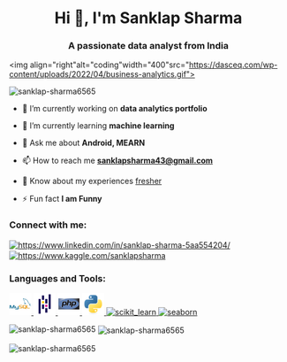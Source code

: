 <h1 align="center">Hi 👋, I'm Sanklap Sharma</h1>
<h3 align="center">A passionate data analyst from India</h3>

<img align="right"alt="coding"width="400"src="https://dasceq.com/wp-content/uploads/2022/04/business-analytics.gif">

<p align="left"> <img src="https://komarev.com/ghpvc/?username=sanklap-sharma6565&label=Profile%20views&color=0e75b6&style=flat" alt="sanklap-sharma6565" /> </p>

- 🔭 I’m currently working on **data analytics portfolio**

- 🌱 I’m currently learning **machine learning**

- 💬 Ask me about **Android, MEARN**

- 📫 How to reach me **sanklapsharma43@gmail.com**

- 📄 Know about my experiences [fresher](fresher)

- ⚡ Fun fact **I am Funny**

<h3 align="left">Connect with me:</h3>
<p align="left">
<a href="https://linkedin.com/in/https://www.linkedin.com/in/sanklap-sharma-5aa554204/" target="blank"><img align="center" src="https://raw.githubusercontent.com/rahuldkjain/github-profile-readme-generator/master/src/images/icons/Social/linked-in-alt.svg" alt="https://www.linkedin.com/in/sanklap-sharma-5aa554204/" height="30" width="40" /></a>
<a href="https://kaggle.com/https://www.kaggle.com/sanklapsharma" target="blank"><img align="center" src="https://raw.githubusercontent.com/rahuldkjain/github-profile-readme-generator/master/src/images/icons/Social/kaggle.svg" alt="https://www.kaggle.com/sanklapsharma" height="30" width="40" /></a>
</p>

<h3 align="left">Languages and Tools:</h3>
<p align="left"> <a href="https://www.mysql.com/" target="_blank" rel="noreferrer"> <img src="https://raw.githubusercontent.com/devicons/devicon/master/icons/mysql/mysql-original-wordmark.svg" alt="mysql" width="40" height="40"/> </a> <a href="https://pandas.pydata.org/" target="_blank" rel="noreferrer"> <img src="https://raw.githubusercontent.com/devicons/devicon/2ae2a900d2f041da66e950e4d48052658d850630/icons/pandas/pandas-original.svg" alt="pandas" width="40" height="40"/> </a> <a href="https://www.php.net" target="_blank" rel="noreferrer"> <img src="https://raw.githubusercontent.com/devicons/devicon/master/icons/php/php-original.svg" alt="php" width="40" height="40"/> </a> <a href="https://www.python.org" target="_blank" rel="noreferrer"> <img src="https://raw.githubusercontent.com/devicons/devicon/master/icons/python/python-original.svg" alt="python" width="40" height="40"/> </a> <a href="https://scikit-learn.org/" target="_blank" rel="noreferrer"> <img src="https://upload.wikimedia.org/wikipedia/commons/0/05/Scikit_learn_logo_small.svg" alt="scikit_learn" width="40" height="40"/> </a> <a href="https://seaborn.pydata.org/" target="_blank" rel="noreferrer"> <img src="https://seaborn.pydata.org/_images/logo-mark-lightbg.svg" alt="seaborn" width="40" height="40"/> </a> </p>

<p><img align="left" src="https://github-readme-stats.vercel.app/api/top-langs?username=sanklap-sharma6565&show_icons=true&locale=en&layout=compact" alt="sanklap-sharma6565" /></p>

<p>&nbsp;<img align="center" src="https://github-readme-stats.vercel.app/api?username=sanklap-sharma6565&show_icons=true&locale=en" alt="sanklap-sharma6565" /></p>

<p><img align="center" src="https://github-readme-streak-stats.herokuapp.com/?user=sanklap-sharma6565&" alt="sanklap-sharma6565" /></p>
